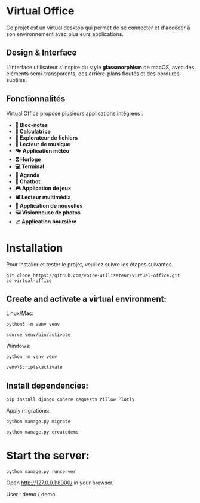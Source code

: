 # Virtual Office
Ce projet est un virtual desktop qui permet de se connecter et d'accéder à son environnement avec plusieurs applications.

## Design & Interface
L'interface utilisateur s'inspire du style **glassmorphism** de macOS, avec des éléments semi-transparents, des arrière-plans floutés et des bordures subtiles. 

## Fonctionnalités
Virtual Office propose plusieurs applications intégrées :

- **📝 Bloc-notes** 
- **🧮 Calculatrice** 
- **📁 Explorateur de fichiers**
- **🎵 Lecteur de musique** 
- **🌤 Application météo** 
- **⏰ Horloge** 
- **💻 Terminal** 
- **📅 Agenda** 
- **🤖 Chatbot** 
- **🎮 Application de jeux** 
- **📽 Lecteur multimédia** 
- **📰 Application de nouvelles** 
- **🖼 Visionneuse de photos** 
- **📈 Application boursière** 







# Installation
Pour installer et tester le projet, veuillez suivre les étapes suivantes.

```
git clone https://github.com/votre-utilisateur/virtual-office.git    
cd virtual-office
```

## Create and activate a virtual environment:

Linux/Mac:
```
python3 -m venv venv

source venv/bin/activate
```

Windows:

```
python -m venv venv

venv\Scripts\activate
```

## Install dependencies:

```
pip install django cohere requests Pillow Plotly
```
Apply migrations:

```
python manage.py migrate

python manage.py createdemo
```


# Start the server:

```
python manage.py runserver
```

Open http://127.0.0.1:8000/ in your browser.


User : demo / demo
